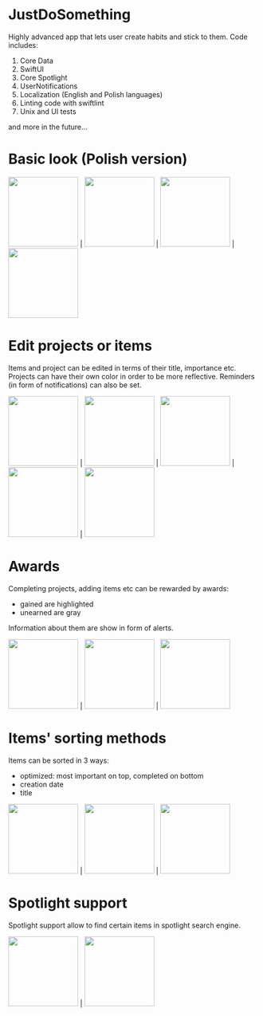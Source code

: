 # JustDoSomething


Highly advanced app that lets user create habits and stick to them. Code includes:
1. Core Data
2. SwiftUI
3. Core Spotlight
4. UserNotifications
5. Localization (English and Polish languages)
6. Linting code with swiftlint
7. Unix and UI tests

and more in the future...

# Basic look (Polish version)

<img src = "https://user-images.githubusercontent.com/100759669/169277347-c4cbab1a-ad86-4eb9-b11b-0320ba73279b.png" width=140> | <img src = "https://user-images.githubusercontent.com/100759669/169277608-a9be4277-9d3f-4d75-8743-abf0d36030e6.png" width=140> | <img src = "https://user-images.githubusercontent.com/100759669/169277619-b7d08cba-04d7-4aff-a31c-7cdf17b94ba9.png" width=140> | <img src = "https://user-images.githubusercontent.com/100759669/169277635-fa6fab1a-286f-4659-960e-612d3e18e01d.png" width=140>


# Edit projects or items

Items and project can be edited in terms of their title, importance etc. Projects can have their own color in order to be more reflective. Reminders (in form of notifications) can also be set.

<img src = "https://user-images.githubusercontent.com/100759669/169277622-7f8b5e7f-430e-45a3-93d0-db4fe1966495.png" width=140> | <img src = "https://user-images.githubusercontent.com/100759669/169277625-dc5b6cbe-3bb6-4711-b4c3-121af3d6d1b7.png" width=140> | <img src = "https://user-images.githubusercontent.com/100759669/169277629-76e994dd-ed08-4288-9184-61e0d097057f.png" width=140> | <img src = "https://user-images.githubusercontent.com/100759669/169277632-b13c93b3-a408-4ff0-bb99-37d11ee7a654.png" width=140> | <img src = "https://user-images.githubusercontent.com/100759669/169277638-190ed118-38b6-4313-9104-bdba56cc65ea.png" width=140>


# Awards

Completing projects, adding items etc can be rewarded by awards: 
- gained are highlighted
- unearned are gray

Information about them are show in form of alerts.

<img src = "https://user-images.githubusercontent.com/100759669/169277641-1c3f4221-99c8-417f-a32a-412f6add2950.png" width=140> | <img src = "https://user-images.githubusercontent.com/100759669/169277645-5c2df6d5-cb91-46dc-a51a-4573ca50137b.png" width=140> | <img src = "https://user-images.githubusercontent.com/100759669/169277652-a3c0a02a-1d53-4003-85eb-96fe99f915ab.png" width=140>

# Items' sorting methods

Items can be sorted in 3 ways: 
- optimized: most important on top, completed on bottom
- creation date
- title


<img src = "https://user-images.githubusercontent.com/100759669/169277658-6e87aa9f-67fb-4625-8d68-8bd95f2a7eec.png" width=140> | <img src = "https://user-images.githubusercontent.com/100759669/169277659-3dfc06be-275f-4b89-b6fc-c831ffbd34ea.png" width=140> | <img src = "https://user-images.githubusercontent.com/100759669/169277661-e20baa0b-7497-4c38-b3c1-3f3f270ea2c7.png" width=140> 


# Spotlight support 

Spotlight support allow to find certain items in spotlight search engine.

<img src = "https://user-images.githubusercontent.com/100759669/169277663-756da6f7-3985-458d-9dd9-faaec99fb9e5.png" width=140> | <img src = "https://user-images.githubusercontent.com/100759669/169277666-93fe0383-a469-4e14-b716-b0a614c553ac.png" width=140>





